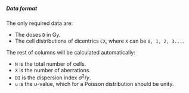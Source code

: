 ##### Data format

The only required data are:
- The doses `D` in Gy.
- The cell distributions of dicentrics `CX`, where `X` can be `0, 1, 2, 3...`.

The rest of columns will be calculated automatically:

- `N` is the total number of cells.
- `X` is the number of aberrations.
- `DI` is the dispersion index $\sigma^{2}/y$.
- `u` is the $u$-value, which for a Poisson distribution should be unity.
